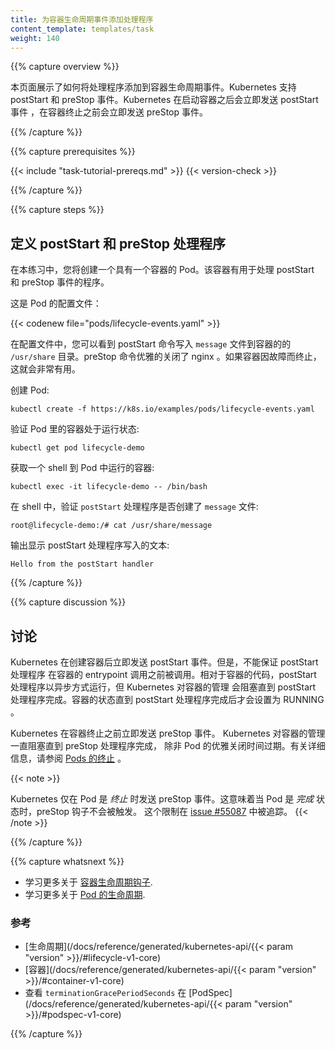 ```yaml
---
title: 为容器生命周期事件添加处理程序
content_template: templates/task
weight: 140
---
```

<!--
{{% capture overview %}}

This page shows how to attach handlers to Container lifecycle events. Kubernetes supports
the postStart and preStop events. Kubernetes sends the postStart event immediately
after a Container is started, and it sends the preStop event immediately before the
Container is terminated.

{{% /capture %}}
-->

{{% capture overview %}}

本页面展示了如何将处理程序添加到容器生命周期事件。Kubernetes 支持 postStart 和 preStop 事件。Kubernetes 在启动容器之后会立即发送 postStart 事件
，在容器终止之前会立即发送 preStop 事件。

{{% /capture %}}

{{% capture prerequisites %}}

{{< include "task-tutorial-prereqs.md" >}} {{< version-check >}}

{{% /capture %}}

{{% capture steps %}}

<!--
## Define postStart and preStop handlers

In this exercise, you create a Pod that has one Container. The Container has handlers
for the postStart and preStop events.

Here is the configuration file for the Pod:
-->

## 定义 postStart 和 preStop 处理程序

在本练习中，您将创建一个具有一个容器的 Pod。该容器有用于处理 postStart 和 preStop 事件的程序。

这是 Pod 的配置文件：

{{< codenew file="pods/lifecycle-events.yaml" >}}

<!--
In the configuration file, you can see that the postStart command writes a `message`
file to the Container's `/usr/share` directory. The preStop command shuts down
nginx gracefully. This is helpful if the Container is being terminated because of a failure.
-->
在配置文件中，您可以看到 postStart 命令写入 `message` 文件到容器的的 `/usr/share` 目录。preStop 命令优雅的关闭了 nginx 。如果容器因故障而终止，这就会非常有用。

<!--
Create the Pod:

    kubectl create -f https://k8s.io/examples/pods/lifecycle-events.yaml
-->
创建 Pod:

    kubectl create -f https://k8s.io/examples/pods/lifecycle-events.yaml

<!--
Verify that the Container in the Pod is running:

    kubectl get pod lifecycle-demo
-->
验证 Pod 里的容器处于运行状态:

    kubectl get pod lifecycle-demo

<!--
Get a shell into the Container running in your Pod:

    kubectl exec -it lifecycle-demo -- /bin/bash
-->

获取一个 shell 到 Pod 中运行的容器:

    kubectl exec -it lifecycle-demo -- /bin/bash

<!--
In your shell, verify that the `postStart` handler created the `message` file:

    root@lifecycle-demo:/# cat /usr/share/message
-->
在 shell 中，验证 `postStart` 处理程序是否创建了 `message` 文件:

    root@lifecycle-demo:/# cat /usr/share/message
<!---
The output shows the text written by the postStart handler:

    Hello from the postStart handler
-->
输出显示 postStart 处理程序写入的文本:

    Hello from the postStart handler

{{% /capture %}}

{{% capture discussion %}}

<!--
## Discussion

Kubernetes sends the postStart event immediately after the Container is created.
There is no guarantee, however, that the postStart handler is called before
the Container's entrypoint is called. The postStart handler runs asynchronously
relative to the Container's code, but Kubernetes' management of the container
blocks until the postStart handler completes. The Container's status is not
set to RUNNING until the postStart handler completes.
-->

## 讨论

Kubernetes 在创建容器后立即发送 postStart 事件。但是，不能保证 postStart 处理程序
在容器的 entrypoint 调用之前被调用。相对于容器的代码，postStart 处理程序以异步方式运行，但 Kubernetes 对容器的管理
会阻塞直到 postStart 处理程序完成。容器的状态直到 postStart 处理程序完成后才会设置为 RUNNING 。

<!--
Kubernetes sends the preStop event immediately before the Container is terminated.
Kubernetes' management of the Container blocks until the preStop handler completes,
unless the Pod's grace period expires. For more details, see
[Termination of Pods](/docs/user-guide/pods/#termination-of-pods).
-->
Kubernetes 在容器终止之前立即发送 preStop 事件。
Kubernetes 对容器的管理一直阻塞直到 preStop 处理程序完成， 除非 Pod 的优雅关闭时间过期。有关详细信息，请参阅
[Pods 的终止](/docs/user-guide/pods/#termination-of-pods) 。

{{< note >}}
<!--
Kubernetes only sends the preStop event when a Pod is *terminated*.
This means that the preStop hook is not invoked when the Pod is *completed*. 
This limitation is tracked in [issue #55087](https://github.com/kubernetes/kubernetes/issues/55807).
-->
Kubernetes 仅在 Pod 是 *终止* 时发送 preStop 事件。这意味着当 Pod 是 *完成* 状态时，preStop 钩子不会被触发。
这个限制在 [issue #55087](https://github.com/kubernetes/kubernetes/issues/55807) 中被追踪。
{{< /note >}}

{{% /capture %}}


{{% capture whatsnext %}}

<!--
* Learn more about [Container lifecycle hooks](/docs/concepts/containers/container-lifecycle-hooks/).
* Learn more about the [lifecycle of a Pod](/docs/concepts/workloads/pods/pod-lifecycle/).
-->

* 学习更多关于 [容器生命周期钩子](/docs/concepts/containers/container-lifecycle-hooks/).
* 学习更多关于 [Pod 的生命周期](/docs/concepts/workloads/pods/pod-lifecycle/).

<!--
### Reference

* [Lifecycle](/docs/reference/generated/kubernetes-api/{{< param "version" >}}/#lifecycle-v1-core)
* [Container](/docs/reference/generated/kubernetes-api/{{< param "version" >}}/#container-v1-core)
* See `terminationGracePeriodSeconds` in [PodSpec](/docs/reference/generated/kubernetes-api/{{< param "version" >}}/#podspec-v1-core)
-->

### 参考

* [生命周期](/docs/reference/generated/kubernetes-api/{{< param "version" >}}/#lifecycle-v1-core)
* [容器](/docs/reference/generated/kubernetes-api/{{< param "version" >}}/#container-v1-core)
* 查看 `terminationGracePeriodSeconds` 在 [PodSpec](/docs/reference/generated/kubernetes-api/{{< param "version" >}}/#podspec-v1-core)

{{% /capture %}}
